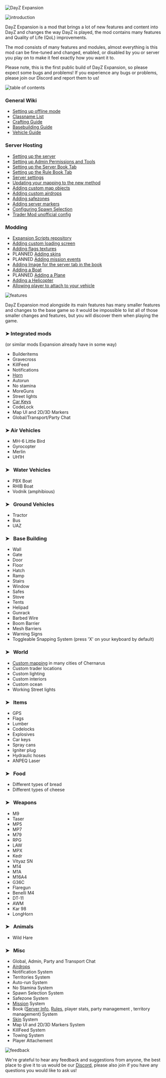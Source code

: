 ![DayZ Expansion](https://i.imgur.com/cTbqjAr.png)

![introduction](https://i.imgur.com/I0CimIG.png)

DayZ Expansion is a mod that brings a lot of new features and content into DayZ and changes the way DayZ is played, the mod contains many features and Quality of Life (QoL) improvements.

The mod consists of many features and modules, almost everything is this mod can be fine-tuned and changed, enabled, or disabled by you or server you play on to make it feel exactly how you want it to.

Please note, this is the first public build of DayZ Expansion, so please expect some bugs and problems! If you experience any bugs or problems, please join our Discord and report them to us!

![table of contents](https://i.imgur.com/I0CimIG.png)

### General Wiki
* [Setting up offline mode](https://github.com/salutesh/DayZ-Expansion-Scripts/wiki/Setting-up-offline-mode)
* [Classname List](https://github.com/salutesh/DayZ-Expansion-Scripts/wiki/%5BServer-Hosting%5DList-of-the-classnames)
* [Crafting Guide](https://github.com/salutesh/DayZ-Expansion-Scripts/wiki/Crafting-Guide)
* [Basebuilding Guide](https://github.com/salutesh/DayZ-Expansion-Scripts/wiki/Basebuilding-Guide)
* [Vehicle Guide](https://github.com/salutesh/DayZ-Expansion-Scripts/wiki/Vehicle-Guide)

### Server Hosting
* [Setting up the server](https://github.com/salutesh/DayZ-Expansion-Scripts/wiki/%5BServer-Hosting%5D-Setting-up-the-server)
* [Setting up Admin Permissions and Tools](https://github.com/salutesh/DayZ-Expansion-Scripts/wiki/%5BServer-Hosting%5D-Admin-Permissions-and-Tools)
* [Setting up the Server Book Tab](https://github.com/salutesh/DayZ-Expansion-Scripts/wiki/Setting-up-the-Server-Book-Tab)
* [Setting up the Rule Book Tab](https://github.com/salutesh/DayZ-Expansion-Scripts/wiki/Setting-up-the-Rule-Book-Tab)
* [Server settings](https://github.com/salutesh/DayZ-Expansion-Scripts/wiki/%5BServer-Hosting%5D-Server-settings)
* [Updating your mapping to the new method](https://github.com/salutesh/DayZ-Expansion-Scripts/wiki/%5BServer-Hosting%5D-Updating-your-mapping-to-the-new-method)
* [Adding custom map objects](https://github.com/salutesh/DayZ-Expansion-Scripts/wiki/%5BServer-Hosting%5D-Adding-custom-mapping)
* [Adding custom airdrops](https://github.com/salutesh/DayZ-Expansion-Scripts/wiki/%5BServer-Hosting%5D-Adding-custom-airdrops)
* [Adding safezones](https://github.com/salutesh/DayZ-Expansion-Scripts/wiki/%5BServer-Hosting%5D-Adding-safezones)
* [Adding server markers](https://github.com/salutesh/DayZ-Expansion-Scripts/wiki/%5BServer-Hosting%5D-Adding-server-markers)
* [Configuring Spawn Selection](https://github.com/salutesh/DayZ-Expansion-Scripts/wiki/%5BServer-Hosting%5D-Configuring-Spawn-Selection)
* [Trader Mod unofficial config](https://github.com/salutesh/DayZ-Expansion-Scripts/wiki/%5BServer-Hosting%5D-Trader-Mod-unofficial-config)

### Modding
* [Expansion Scripts repository](https://github.com/salutesh/DayZ-Expansion-Scripts/tree/experimental/DayZExpansion)
* [Adding custom loading screen](https://github.com/salutesh/DayZ-Expansion-Scripts/wiki/%5BModding%5D-Adding-custom-loading-screen)
* [Adding flags textures](https://github.com/salutesh/DayZ-Expansion-Scripts/wiki/%5BModding%5D-Adding-flag-textures-&-flag-cloth-item)
* PLANNED [Adding skins](https://github.com/salutesh/DayZ-Expansion-Scripts/wiki/%5BModding%5D-Adding-skins)
* PLANNED [Adding mission events](https://github.com/salutesh/DayZ-Expansion-Scripts/wiki/%5BModding%5D-Adding-mission-events)
* [Adding Image for the server tab in the book](https://github.com/salutesh/DayZ-Expansion-Scripts/wiki/%5BModding%5D-Adding-image-book-server-tab)
* [Adding a Boat](https://github.com/salutesh/DayZ-Expansion-Scripts/wiki/%5BModding%5D-Adding-a-Boat)
* PLANNED [Adding a Plane](https://github.com/salutesh/DayZ-Expansion-Scripts/wiki/%5BModding%5D-Adding-a-Plane)
* [Adding a Helicopter](https://github.com/salutesh/DayZ-Expansion-Scripts/wiki/%5BModding%5D-Adding-a-Helicopter)
* [Allowing player to attach to your vehicle](https://github.com/salutesh/DayZ-Expansion-Scripts/wiki/%5BModding%5D-Allowing-player-to-attach-to-your-vehicle)

![features](https://i.imgur.com/xIrXezp.png)

DayZ Expansion mod alongside its main features has many smaller features and changes to the base game so it would be impossible to list all of those smaller changes and features, but you will discover them when playing the game.

### ➤ Integrated mods

(or similar mods Expansion already have in some way)

* Builderitems
* Gravecross
* KillFeed
* Notifications
* [Horn](https://github.com/salutesh/DayZ-Expansion-Scripts/wiki/Vehicle-Guide#horn)
* Autorun
* No stamina
* MoreGuns
* Street lights
* [Car Keys](https://github.com/salutesh/DayZ-Expansion-Scripts/wiki/Vehicle-Guide#car-keys)
* CodeLock
* Map UI and 2D/3D Markers
* Global/Transport/Party Chat

### ➤ Air Vehicles

* MH-6 Little Bird
* Gyrocopter
* Merlin
* UH1H

### ➤⠀Water Vehicles

* PBX Boat
* RHIB Boat
* Vodnik (amphibious)

### ➤⠀Ground Vehicles

* Tractor
* Bus
* UAZ

### ➤⠀Base Building

* Wall
* Gate
* Door
* Floor
* Hatch
* Ramp
* Stairs
* Window
* Safes
* Stove
* Tents
* Helipad
* Gunrack
* Barbed Wire
* Boom Barrier
* Mesh Barriers
* Warning Signs
* Toggleable Snapping System (press 'X' on your keyboard by default)

### ➤⠀World

* [Custom mapping](https://github.com/salutesh/DayZ-Expansion-Scripts/wiki/%5BServer-Hosting%5D-Adding-custom-airdrops) in many cities of Chernarus
* Custom trader locations
* Custom lighting
* Custom interiors
* Custom ocean
* Working Street lights

### ➤⠀Items

* GPS
* Flags
* Lumber
* Codelocks
* Explosives
* Car keys
* Spray cans
* Igniter plug
* Hydraulic hoses
* ANPEQ Laser

### ➤⠀Food

* Different types of bread
* Different types of cheese

### ➤⠀Weapons

* M9
* Taser
* MP5
* MP7
* M79
* RPG
* LAW
* MPX
* Kedr
* Vityaz SN
* M14
* M1A
* M16A4
* G36C
* Flaregun
* Benelli M4
* DT-11
* AWM
* Kar 98
* LongHorn

### ➤⠀Animals

* Wild Hare

### ➤⠀Misc

* Global, Admin, Party and Transport Chat
* [Airdrops](https://github.com/salutesh/DayZ-Expansion-Scripts/wiki/%5BServer-Hosting%5D-Adding-custom-airdrops)
* Notification System
* Territories System
* Auto-run System
* No Stamina System
* Spawn Selection System
* Safezone System
* [Mission](https://github.com/salutesh/DayZ-Expansion-Scripts/wiki/%5BModding%5D-Adding-mission-events) System
* Book ([Server Info](https://github.com/salutesh/DayZ-Expansion-Scripts/wiki/Setting-up-the-Server-Book-Tab), [Rules](https://github.com/salutesh/DayZ-Expansion-Scripts/wiki/Setting-up-the-Rule-Book-Tab), player stats, party management , territory management) System
* [Skin](https://github.com/salutesh/DayZ-Expansion-Scripts/wiki/%5BModding%5D-Adding-skins) System
* Map UI and 2D/3D Markers System
* KillFeed System
* Towing System
* Player Attachement

![feedback](https://i.imgur.com/Acaxhte.png)

We're grateful to hear any feedback and suggestions from anyone, the best place to give it to us would be our [Discord](https://discord.gg/rMZuS4F), please also join if you have any questions you would like to ask us!
